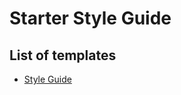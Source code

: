 # Starter Style Guide

## List of templates

- [Style Guide](https://kywebdev.github.io/Starter-Style-Guide/styleguide.html)